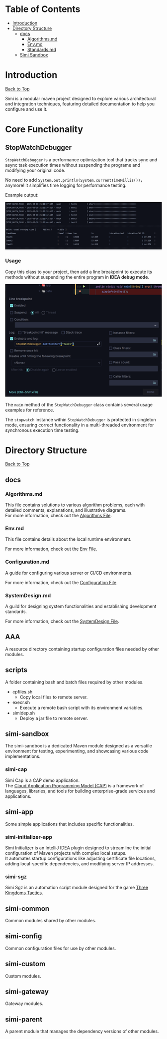 # Table of Contents
- [Introduction](#introduction)
- [Directory Structure](#directory-structure)
  - [docs](#docs)
    - [Algorithms.md](#algorithmsmd)
    - [Env.md](#envmd)
    - [Standards.md](#standardsmd)
  - [Simi Sandbox](#simi-sandbox)
# Introduction
[Back to Top](#table-of-contents) 

Simi is a modular maven project designed to explore various architectural and integration techniques, featuring detailed documentation to help you configure and use it.
# Core Functionality
## StopWatchDebugger
`StopWatchDebugger` is a performance optimization tool that tracks sync and async task execution times without suspending the programe and modifying your original code.

No need to add `System.out.println(System.currentTimeMillis());` anymore! it simplifies time logging for performance testing.

Example output:

![](docs/assets/main/swt1.png)

### Usage

Copy this class to your project, then add a line breakpoint to execute its methods without suspending the entire program in **IDEA debug mode**.

![](docs/assets/main/swt2.png)

The `main` method of the `StopWatchDebugger` class contains several usage examples for reference.

The `stopwatch` instance within `StopWatchDebugger` is protected in singleton mode, ensuring correct functionality in a multi-threaded environment for synchronous execution time testing.

# Directory Structure
[Back to Top](#table-of-contents)
## docs
### Algorithms.md
This file contains solutions to various algorithm problems, each with detailed comments, explanations, and illustrative diagrams.  
For more information, check out the [Algorithms File](docs/Algorithms.md).

### Env.md
This file contains details about the local runtime environment.

For more information, check out the [Env File](docs/Env.md).

### Configuration.md
A guide for configuring various server or CI/CD environments.

For more information, check out the [Configuration File](docs/Configuration.md).
### SystemDesign.md
A guild for designing system functionalities and establishing development standards.

For more information, check out the [SystemDesign File](docs/SystemDesign.md).
## AAA 
A resource directory containing startup configuration files needed by other modules.

## scripts
A folder containing bash and batch files required by other modules.
* cpfiles.sh
  - Copy local files to remote server.
* execr.sh
  - Execute a remote bash script with its environment variables.
* simidep.sh 
  - Deploy a jar file to remote server.

## simi-sandbox
The simi-sandbox is a dedicated Maven module designed as a versatile environment for testing, experimenting, and showcasing various code implementations.

### simi-cap  
Simi Cap is a CAP demo application.  
The [Cloud Application Programming Model (CAP)](https://cap.cloud.sap/docs/java/getting-started) is a framework of languages, libraries, and tools for building enterprise-grade services and applications.

## simi-app
Some simple applications that includes specific functionalities.

### simi-initializer-app  
Simi Initializer is an IntelliJ IDEA plugin designed to streamline the initial configuration of Maven projects with complex local setups.  
It automates startup configurations like adjusting certificate file locations, adding local-specific dependencies, and modifying server IP addresses.

### simi-sgz  
Simi Sgz is an automation script module designed for the game <a href="https://sangokushi.qookkagames.jp">Three Kingdoms Tactics<a/>.

## simi-common
Common modules shared by other modules.

## simi-config
Common configuration files for use by other modules.

## simi-custom
Custom modules.

## simi-gateway
Gateway modules.

## simi-parent
A parent module that manages the dependency versions of other modules.